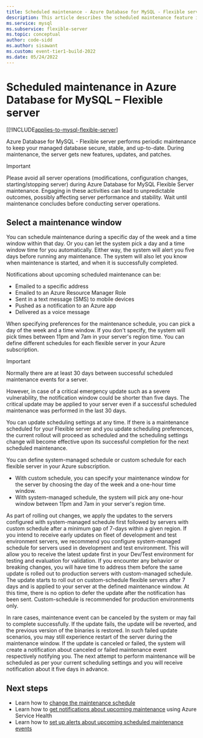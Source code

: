 ```yaml
---
title: Scheduled maintenance - Azure Database for MySQL - Flexible server
description: This article describes the scheduled maintenance feature in Azure Database for MySQL - Flexible server.
ms.service: mysql
ms.subservice: flexible-server
ms.topic: conceptual
author: code-sidd
ms.author: sisawant
ms.custom: event-tier1-build-2022
ms.date: 05/24/2022
---
```


# Scheduled maintenance in Azure Database for MySQL – Flexible server

[[!INCLUDE[applies-to-mysql-flexible-server](../includes/applies-to-mysql-flexible-server.md)]

Azure Database for MySQL - Flexible server performs periodic maintenance to keep your managed database secure, stable, and up-to-date. During maintenance, the server gets new features, updates, and patches.
> [!IMPORTANT]
> Please avoid all server operations (modifications, configuration changes, starting/stopping server) during Azure Database for MySQL Flexible Server maintenance. Engaging in these activities can lead to unpredictable outcomes, possibly affecting server performance and stability. Wait until maintenance concludes before conducting server operations.

## Select a maintenance window

You can schedule maintenance during a specific day of the week and a time window within that day. Or you can let the system pick a day and a time window time for you automatically. Either way, the system will alert you five days before running any maintenance. The system will also let you know when maintenance is started, and when it is successfully completed.

Notifications about upcoming scheduled maintenance can be:

* Emailed to a specific address
* Emailed to an Azure Resource Manager Role
* Sent in a text message (SMS) to mobile devices
* Pushed as a notification to an Azure app
* Delivered as a voice message

When specifying preferences for the maintenance schedule, you can pick a day of the week and a time window. If you don't specify, the system will pick times between 11pm and 7am in your server's region time. You can define different schedules for each flexible server in your Azure subscription.

> [!IMPORTANT]
> Normally there are at least 30 days between successful scheduled maintenance events for a server.
>
> However, in case of a critical emergency update such as a severe vulnerability, the notification window could be shorter than five days. The critical update may be applied to your server even if a successful scheduled maintenance was performed in the last 30 days.

You can update scheduling settings at any time. If there is a maintenance scheduled for your Flexible server and you update scheduling preferences, the current rollout will proceed as scheduled and the scheduling settings change will become effective upon its successful completion for the next scheduled maintenance.

You can define system-managed schedule or custom schedule for each flexible server in your Azure subscription.
* With custom schedule, you can specify your maintenance window for the server by choosing the day of the week and a one-hour time window.
* With system-managed schedule, the system will pick any one-hour window between 11pm and 7am in your server's region time.

As part of rolling out changes, we apply the updates to the servers configured with system-managed schedule first followed by servers with custom schedule after a minimum gap of 7-days within a given region. If you intend to receive early updates on fleet of development and test environment servers, we recommend you configure system-managed schedule for servers used in development and test environment. This will allow you to receive the latest update first in your Dev/Test environment for testing and evaluation for validation. If you encounter any behavior or breaking changes, you will have time to address them before the same update is rolled out to production servers with custom-managed schedule. The update starts to roll out on custom-schedule flexible servers after 7 days and is applied to your server at the defined maintenance window. At this time, there is no option to defer the update after the notification has been sent. Custom-schedule is recommended for production environments only.

In rare cases, maintenance event can be canceled by the system or may fail to complete successfully. If the update fails, the update will be reverted, and the previous version of the binaries is restored. In such failed update scenarios, you may still experience restart of the server during the maintenance window. If the update is canceled or failed, the system will create a notification about canceled or failed maintenance event respectively notifying you. The next attempt to perform maintenance will be scheduled as per your current scheduling settings and you will receive notification about it five days in advance.

## Next steps

* Learn how to [change the maintenance schedule](how-to-maintenance-portal.md)
* Learn how to [get notifications about upcoming maintenance](../../service-health/service-notifications.md) using Azure Service Health
* Learn how to [set up alerts about upcoming scheduled maintenance events](../../service-health/resource-health-alert-monitor-guide.md)

